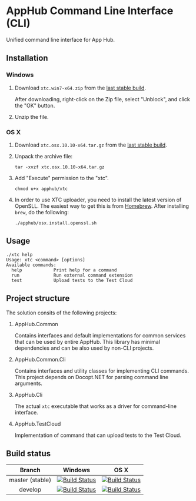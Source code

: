 # AppHub Command Line Interface (CLI)

Unified command line interface for App Hub.

## Installation

### Windows

1. Download ```xtc.win7-x64.zip``` from the [last stable build](http://calabash-ci.macminicolo.net:8080/view/Uploader/job/Uploader%20master/).
   
   After downloading, right-click on the Zip file, select "Unblock", and click the "OK" button.
2. Unzip the file.

### OS X
1. Download ```xtc.osx.10.10-x64.tar.gz``` from the [last stable build](http://calabash-ci.macminicolo.net:8080/view/Uploader/job/Uploader%20master/).
2. Unpack the archive file:

   ```tar -xvzf xtc.osx.10.10-x64.tar.gz```

3. Add "Execute" permission to the "xtc".

   ```chmod u+x apphub/xtc```

4. In order to use XTC uploader, you need to install the latest version of OpenSLL. 
   The easiest way to get this is from [Homebrew](http://brew.sh/). After installing ```brew```,
   do the following:

   ```./apphub/osx.install.openssl.sh```

## Usage
```
./xtc help
Usage: xtc <command> [options]
Available commands:
  help            Print help for a command
  run             Run external command extension
  test            Upload tests to the Test Cloud
```

## Project structure
The solution consits of the following projects:

1. AppHub.Common
   
   Contains interfaces and default implementations for common services that can be used
   by entire AppHub. This library has minimal dependencies and can be also used by non-CLI projects.

2. AppHub.Common.Cli

   Contains interfaces and utility classes for implementing CLI commands. This 
   project depends on Docopt.NET for parsing command line arguments.

3. AppHub.Cli

   The actual `xtc` executable that works as a driver for command-line interface.

4. AppHub.TestCloud

   Implementation of command that can upload tests to the Test Cloud.

## Build status

| Branch  | Windows  | OS X      |
|:-------:|:--------:|:--------:|
| master (stable) | [![Build Status](http://xtc-jenkins.xamdev.com/view/Uploader/job/Uploader%20master/badge/icon)](http://xtc-jenkins.xamdev.com/view/Uploader/job/Uploader%20master/) | [![Build Status](http://calabash-ci.macminicolo.net:8080/view/Uploader/job/Uploader%20master/badge/icon)](http://calabash-ci.macminicolo.net:8080/view/Uploader/job/Uploader%20master/) | 
| develop | [![Build Status](http://xtc-jenkins.xamdev.com/view/Uploader/job/Uploader%20develop/badge/icon)](http://xtc-jenkins.xamdev.com/view/Uploader/job/Uploader%20develop/)     | [![Build Status](http://calabash-ci.macminicolo.net:8080/view/Uploader/job/Uploader%20develop/badge/icon)](http://calabash-ci.macminicolo.net:8080/view/Uploader/job/Uploader%20develop/)     | 